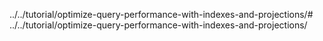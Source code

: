 ../../tutorial/optimize-query-performance-with-indexes-and-projections/# ../../tutorial/optimize-query-performance-with-indexes-and-projections/